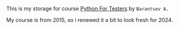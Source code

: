 This is my storage for course [Python For Testers](https://software-testing.ru/edu/schedule/233) by `Barantsev A.`

My course is from 2015, so i renewed it a bit to look fresh for 2024.

